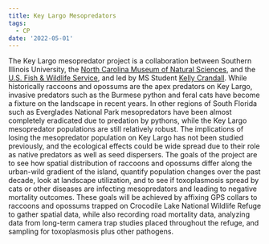 ```yaml
---
title: Key Largo Mesopredators
tags:
  - CP
date: '2022-05-01'
---
```

  
  The Key Largo mesopredator project is a collaboration between Southern Illinois University, the [North Carolina Museum of Natural Sciences](https://naturalsciences.org/staff/michael-cove), and the [U.S. Fish & Wildlife Service](https://www.fws.gov/refuge/crocodile-lake), and led by MS Student [Kelly Crandall](https://peaselab.com/author/kelly-crandall/). While historically raccoons and opossums are the apex predators on Key Largo, invasive predators such as the Burmese python and feral cats have become a fixture on the landscape in recent years. In other regions of South Florida such as Everglades National Park mesopredators have been almost completely eradicated due to predation by pythons, while the Key Largo mesopredator populations are still relatively robust. The implications of losing the mesopredator population on Key Largo has not been studied previously, and the ecological effects could be wide spread due to their role as native predators as well as seed dispersers. The goals of the project are to see how spatial distribution of raccoons and opossums differ along the urban-wild gradient of the island, quantify population changes over the past decade, look at landscape utilization, and to see if toxoplasmosis spread by cats or other diseases are infecting mesopredators and leading to negative mortality outcomes. These goals will be achieved by affixing GPS collars to raccoons and opossums trapped on Crocodile Lake National Wildlife Refuge to gather spatial data, while also recording road mortality data, analyzing data from long-term camera trap studies placed throughout the refuge, and sampling for toxoplasmosis plus other pathogens. 